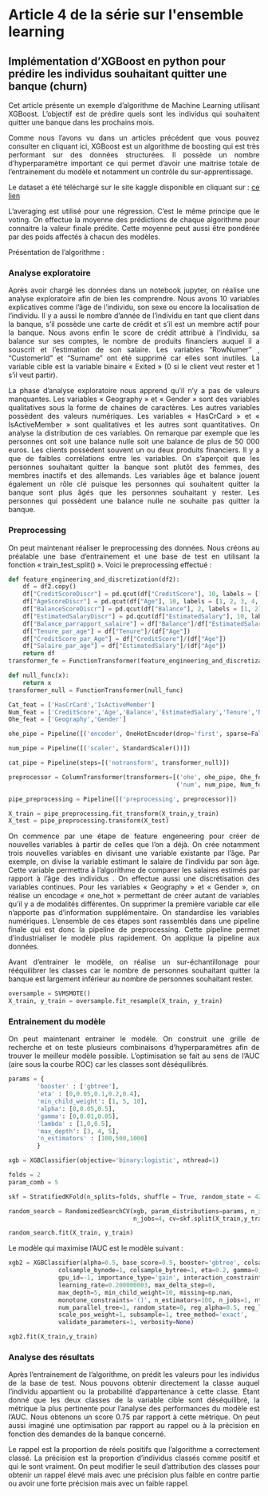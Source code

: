 # Article 4 de la série sur l'ensemble learning
## Implémentation d’XGBoost en python pour prédire les individus souhaitant quitter une banque (churn)

<p align="justify">
Cet article présente un exemple d’algorithme de Machine Learning utilisant XGBoost. L’objectif est de prédire quels sont les individus qui souhaitent quitter une banque dans les prochains mois.
</p>

<p align="justify">
Comme nous l’avons vu dans un articles précédent que vous pouvez consulter en cliquant ici, XGBoost est un algorithme de boosting qui est très performant sur des données structurées. Il possède un nombre d’hyperparamètre important ce qui permet d’avoir une maitrise totale de l’entrainement du modèle et notamment un contrôle du sur-apprentissage.
</p>  

<p align="justify">
Le dataset a été téléchargé sur le site kaggle disponible en cliquant sur : <a href="https://www.kaggle.com/adammaus/predicting-churn-for-bank-customers">ce lien</a>
</p>  

<p align="justify">
L’averaging est utilisé pour une régression. C’est le même principe que le voting. On effectue la moyenne des prédictions de chaque algorithme pour connaitre la valeur finale prédite. Cette moyenne peut aussi être pondérée par des poids affectés à chacun des modèles. 
</p>  

<p align="justify">
Présentation de l’algorithme :
</p>  

### Analyse exploratoire

<p align="justify">
Après avoir chargé les données dans un notebook jupyter, on réalise une analyse exploratoire afin de bien les comprendre. Nous avons 10 variables explicatives comme l’âge de l’individu, son sexe ou encore la localisation de l’individu. Il y a aussi le nombre d’année de l’individu en tant que client dans la banque, s’il possède une carte de crédit et s’il est un membre actif pour la banque. Nous avons enfin le score de crédit attribué à l’individu, sa balance sur ses comptes, le nombre de produits financiers auquel il a souscrit et l’estimation de son salaire. Les variables “RowNumer” , “CustomerId” et “Surname” ont été supprimé car elles sont inutiles. La variable cible est la variable binaire « Exited » (0 si le client veut rester et 1 s’il veut partir). 
</p>

<p align="justify">
La phase d’analyse exploratoire nous apprend qu’il n’y a pas de valeurs manquantes. Les variables « Geography » et « Gender » sont des variables qualitatives sous la forme de chaines de caractères. Les autres variables possèdent des valeurs numériques. Les variables « HasCrCard » et « IsActiveMember » sont qualitatives et les autres sont quantitatives. On analyse la distribution de ces variables. On remarque par exemple que les personnes ont soit une balance nulle soit une balance de plus de 50 000 euros. Les clients possèdent souvent un ou deux produits financiers. Il y a que de faibles corrélations entre les variables. On s’aperçoit que les personnes souhaitant quitter la banque sont plutôt des femmes, des membres inactifs et des allemands. Les variables âge et balance jouent également un rôle clé puisque les personnes qui souhaitent quitter la banque sont plus âgés que les personnes souhaitant y rester. Les personnes qui possèdent une balance nulle ne souhaite pas quitter la banque.
</p>

### Preprocessing

<p align="justify">
On peut maintenant réaliser le preprocessing des données. Nous créons au préalable une base d’entrainement et une base de test en utilisant la fonction « train_test_split() ». Voici le preprocessing effectué :
</p>

```python
def feature_engineering_and_discretization(df2):
    df = df2.copy()
    df["CreditScoreDiscr"] = pd.qcut(df["CreditScore"], 10, labels = [1, 2, 3, 4, 5, 6, 7, 8, 9, 10])
    df["AgeScoreDiscr"] = pd.qcut(df["Age"], 10, labels = [1, 2, 3, 4, 5, 6, 7, 8, 9, 10])
    df["BalanceScoreDiscr"] = pd.qcut(df["Balance"], 2, labels = [1, 2])
    df["EstimatedSalaryDiscr"] = pd.qcut(df["EstimatedSalary"], 10, labels = [1, 2, 3, 4, 5, 6, 7, 8, 9, 10])
    df["Balance_parrapport_salaire"] = df["Balance"]/df["EstimatedSalary"]
    df["Tenure_par_age"] = df["Tenure"]/(df["Age"])
    df["CreditScore_par_Age"] = df["CreditScore"]/(df["Age"])
    df["Salaire_par_age"] = df["EstimatedSalary"]/(df["Age"])
    return df
transformer_fe = FunctionTransformer(feature_engineering_and_discretization)

def null_func(x):
    return x
transformer_null = FunctionTransformer(null_func)

Cat_feat = ['HasCrCard','IsActiveMember']
Num_feat = ['CreditScore','Age','Balance','EstimatedSalary','Tenure','NumOfProducts']
Ohe_feat = ['Geography','Gender']

ohe_pipe = Pipeline([('encoder', OneHotEncoder(drop='first', sparse=False))])

num_pipe = Pipeline([('scaler', StandardScaler())])

cat_pipe = Pipeline(steps=[('notransform', transformer_null)])

preprocessor = ColumnTransformer(transformers=[('ohe', ohe_pipe, Ohe_feat),
                                               ('num', num_pipe, Num_feat)])

pipe_preprocessing = Pipeline([('preprocessing', preprocessor)])

X_train = pipe_preprocessing.fit_transform(X_train,y_train)
X_test = pipe_preprocessing.transform(X_test)
```

<p align="justify">
On commence par une étape de feature engeneering pour créer de nouvelles variables à partir de celles que l’on a déjà. On crée notamment trois nouvelles variables en divisant une variable existante par l’âge. Par exemple, on divise la variable estimant le salaire de l’individu par son âge. Cette variable permettra à l’algorithme de comparer les salaires estimés par rapport à l’âge des individus . On effectue aussi une discrétisation des variables continues. Pour les variables « Geography » et « Gender », on réalise un encodage « one_hot » permettant de créer autant de variables qu’il y a de modalités différentes. On supprimer la première variable car elle n’apporte pas d’information supplémentaire. On standardise les variables numériques. L’ensemble de ces étapes sont rassemblés dans une pipeline finale qui est donc la pipeline de preprocessing. Cette pipeline permet d’industrialiser le modèle plus rapidement. On applique la pipeline aux données.
</p>

<p align="justify">
Avant d’entrainer le modèle, on réalise un sur-échantillonage pour rééquilibrer les classes car le nombre de personnes souhaitant quitter la banque est largement inférieur au nombre de personnes souhaitant rester.
</p>

```python
oversample = SVMSMOTE()
X_train, y_train = oversample.fit_resample(X_train, y_train)
```


### Entrainement du modèle

<p align="justify">
On peut maintenant entrainer le modèle. On construit une grille de recherche et on teste plusieurs combinaisons d’hyperparamètres afin de trouver le meilleur modèle possible. L’optimisation se fait au sens de l’AUC (aire sous la courbe ROC) car les classes sont déséquilibrés. 
</p>

```python
params = {
        'booster' : ['gbtree'],
        'eta' : [0,0.05,0.1,0.2,0.4],
        'min_child_weight': [1, 5, 10],
        'alpha': [0,0.05,0.5],
        'gamma': [0,0.01,0.05],
        'lambda' : [1,0,0.5],
        'max_depth': [3, 4, 5],
        'n_estimators' : [100,500,1000]
        }

xgb = XGBClassifier(objective='binary:logistic', nthread=1)

folds = 2
param_comb = 5

skf = StratifiedKFold(n_splits=folds, shuffle = True, random_state = 42)

random_search = RandomizedSearchCV(xgb, param_distributions=params, n_iter=param_comb, scoring='roc_auc', 
                                   n_jobs=4, cv=skf.split(X_train,y_train), verbose=3, random_state = 42)

random_search.fit(X_train, y_train)
```

<p align="justify">
Le modèle qui maximise l’AUC est le modèle suivant :
</p>

```python
xgb2 = XGBClassifier(alpha=0.5, base_score=0.5, booster='gbtree', colsample_bylevel=1,
              colsample_bynode=1, colsample_bytree=1, eta=0.2, gamma=0,
              gpu_id=-1, importance_type='gain', interaction_constraints='',
              learning_rate=0.200000003, max_delta_step=0,
              max_depth=5, min_child_weight=10, missing=np.nan,
              monotone_constraints='()', n_estimators=100, n_jobs=1, nthread=1,
              num_parallel_tree=1, random_state=0, reg_alpha=0.5, reg_lambda=1,
              scale_pos_weight=1, subsample=1, tree_method='exact',
              validate_parameters=1, verbosity=None)

xgb2.fit(X_train,y_train)
```

### Analyse des résultats

<p align="justify">
Après l’entrainement de l’algorithme, on prédit les valeurs pour les individus de la base de test. Nous pouvons obtenir directement la classe auquel l’individu appartient ou la probabilité d’appartenance à cette classe. Etant donné que les deux classes de la variable cible sont déséquilibré, la métrique la plus pertinente pour l’analyse des performances du modèle est l’AUC. Nous obtenons un score 0.75 par rapport à cette métrique. On peut aussi imaginé une optimisation par rapport au rappel ou à la précision en fonction des demandes de la banque concerné.
</p>

<p align="justify">
Le rappel est la proportion de réels positifs que l’algorithme a correctement classé. La précision est la proportion d’individus classés comme positif et qui le sont vraiment. On peut modifier le seuil d’attribution des classes pour obtenir un rappel élevé mais avec une précision plus faible en contre partie ou avoir une forte précision mais avec un faible rappel. 
</p>
